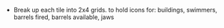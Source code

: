 * Break up each tile into 2x4 grids. to hold icons for: buildings, swimmers, barrels fired, barrels available, jaws